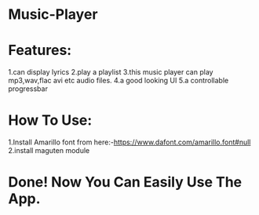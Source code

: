 # Music-Player
# Features:
1.can display lyrics 
2.play a playlist
3.this music player can play mp3,wav,flac avi etc audio files.
4.a good looking UI
5.a controllable progressbar
# How To Use:
1.Install Amarillo font from here:-https://www.dafont.com/amarillo.font#null
2.install maguten module
# Done! Now You Can Easily Use The App.
